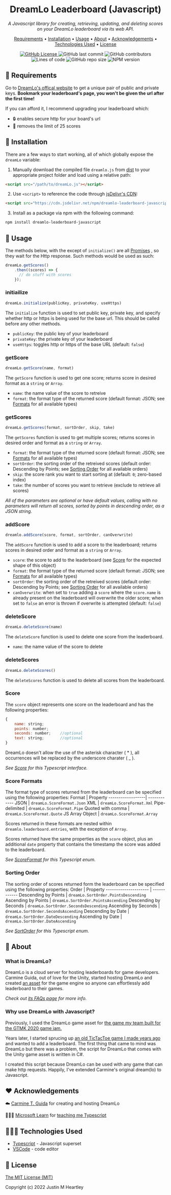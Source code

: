 <h1 align="center">
    DreamLo Leaderboard (Javascript)
</h1>
<p align="center">
  <i>A Javascript library for creating, retrieving, updating, and deleting scores on your DreamLo leaderboard via its web API.</i>
</p>
<p align="center">
  <a href="#-requirements">Requirements</a> •
  <a href="#-installation">Installation</a> •
  <a href="#-usage">Usage</a> •
  <a href="#-about">About</a> •
  <a href="#%EF%B8%8F-acknowledgements">Acknowledgements</a> •
  <a href="#-technologies-used">Technologies Used</a> •
  <a href="#-license">License</a>
</p>
<p align="center">
  <a href="/LICENSE">
    <img src="https://img.shields.io/github/license/jmheartley/dreamlo-leaderboard-javascript?color=brightgreen" alt="GitHub License" >
  </a>
  <img src="https://img.shields.io/github/last-commit/jmheartley/dreamlo-leaderboard-javascript?color=green" alt="GitHub last commit">
  <img src="https://img.shields.io/github/contributors/jmheartley/dreamlo-leaderboard-javascript?color=yellowgreen" alt="GitHub contributors">
  <img src="https://img.shields.io/tokei/lines/github/jmheartley/dreamlo-leaderboard-javascript?color=yellow" alt="Lines of code">
  <img src="https://img.shields.io/github/repo-size/jmheartley/dreamlo-leaderboard-javascript?color=orange"  alt="GitHub repo size">
  <img src="https://img.shields.io/npm/v/dreamlo-leaderboard-javascript?color=red" alt="NPM version">
</p>



## 🔩 Requirements
Go to [DreamLo's offical website](https://dreamlo.com/) to get a unique pair of public and private keys. **Bookmark your leaderboard's page, you won't be given the url after the first time!**

If you can afford it, I recommend upgrading your leaderboard which:
+ 🔒 enables secure http for your board's url
+ 💪 removes the limit of 25 scores



## 🔧 Installation
There are a few ways to start working, all of which globally expose the `dreamLo` variable:
1. Manually download the compiled file `dreamlo.js` from [dist](/dist) to your appropriate project folder and load using a relative path:
```html
<script src="/path/to/dreamLo.js"></script>
```
2. Use `<script>` to reference the code through [jsDelivr's CDN](https://www.jsdelivr.com/package/npm/dreamlo-leaderboard-javascript):
```html
<script src="https://cdn.jsdelivr.net/npm/dreamlo-leaderboard-javascript@1.0.0/dist/dreamLo.min.js"></script>
```
3. Install as a package via npm with the following command:
```bash
npm install dreamlo-leaderboard-javascript
```



## 🤖 Usage
The methods below, with the except of `initialize()` are all [Promises](https://developer.mozilla.org/en-US/docs/web/javascript/reference/global_objects/promise)
, so they wait for the Http response. Such methods would be used as such:
```javascript
dreamLo.getScores()
    .then((scores) => {
      // do stuff with scores
    });
```

### initiailize
```javascript
dreamLo.initialize(publicKey, privateKey, useHttps)
```
The `initialize` function is used to set public key, private key, and specify whether http or https is being used for the base url. This should be called before any other methods.
+ `publicKey`: the public key of your leaderboard
+ `privateKey`: the private key of your leaderboard
+ `useHttps`: toggles http or https of the base URL (default: `false`)

### getScore
```javascript
dreamLo.getScore(name, format)
```
The `getScore` function is used to get one score; returns score in desired format as a `string` or `Array`.
+ `name`: the name value of the score to retreive
+ `format`: the format type of the returned score (default format: JSON; see [Formats](#score-formats) for all available types)

### getScores
```javascript
dreamLo.getScores(format, sortOrder, skip, take)
```
The `getScores` function is used to get multiple scores; returns scores in desired order and format as a `string` or `Array`.

+ `format`: the format type of the returned score (default format: JSON; see [Formats](#score-formats) for all available types)
+ `sortOrder`: the sorting order of the retreived scores (default order: Descending by Points; see [Sorting Order](#sorting-order) for all available orders)
+ `skip`: the score rank you want to start sorting at (default: `0`; zero-based index)
+ `take`: the number of scores you want to retrieve (exclude to retrieve all scores)

*All of the parameters are optional or have default values, calling with no parameters will return all scores, sorted by points in descending order, as a JSON string.*

### addScore
```javascript
dreamlo.addScore(score, format, sortOrder, canOverwrite)
```
The `addScore` function is used to add a score to the leaderboard; returns scores in desired order and format as a `string` or `Array`.

+ `score`: the score to add to the leaderboard (see [Score](#score) for the expected shape of this object)
+ `format`: the format type of the returned score (default format: JSON; see [Formats](#score-formats) for all available types)
+ `sortOrder`: the sorting order of the retreived scores (default order: Descending by Points; see [Sorting Order](#sorting-order) for all available orders)
+ `canOverwrite`: when set to `true` adding a `score` where the `score.name` is already present on the leaderboard will overwrite the older score; when set to `false` an error is thrown if overwrite is attempted (default: `false`)

### deleteScore
```javascript
dreamLo.deleteScore(name)
```
The `deleteScore` function is used to delete one score from the leaderboard.
+ `name`: the name value of the score to delete

### deleteScores
```javascript
dreamLo.deleteScores()
```
The `deleteScores` function is used to delete all scores from the leaderboard.

### Score
The `score` object represents one score on the leaderboard and has the following properties:
```javascript
{
    name: string;
    points: number;
    seconds: number;    //optional
    text: string;       //optional
}
```
DreamLo doesn't allow the use of the asterisk character ( * ), all occurrences will be replaced by the underscore charater ( _ ).

*See [Score](/src/score.ts) for this Typescript interface.*

### Score Formats
The format type of scores returned from the leaderboard can be specified using the following properties:
Format            | Property
------------------| ------------
JSON              | `dreamLo.ScoreFormat.Json`
XML               | `dreamLo.ScoreFormat.Xml`
Pipe-delimited    | `dreamLo.ScoreFormat.Pipe`
Quoted with comma | `dreamLo.ScoreFormat.Quote`
JS Array Object   | `dreamLo.ScoreFormat.Array`

Scores returned in these formats are nested within `dreamlo.leaderboard.entries`, with the exception of `Array`.

Scores returned have the same properties as the `score` object, plus an additional `date` property that contains the timestamp the score was added to the leaderboard.

*See [ScoreFormat](/src/scoreFormat.ts) for this Typescript enum.*

### Sorting Order
The sorting order of scores returned form the leaderboard can be specified using the following properties: 
Order                 | Property
--------------------- | ------------
Descending by Points  | `dreamLo.SortOrder.PointsDescending`
Ascending by Points   | `dreamLo.SortOrder.PointsAscending`
Descending by Seconds | `dreamLo.SortOrder.SecondsDescending`
Ascending by Seconds  | `dreamLo.SortOrder.SecondsAscending`
Descending by Date    | `dreamLo.SortOrder.DateDescending`
Ascending by Date     | `dreamLo.SortOrder.DateAscending`

*See [SortOrder](/src/sortOrder.ts) for this Typescript enum.*



## 🤔 About
### What is DreamLo?
DreamLo is a cloud server for hosting leaderboards for game developers.
Carmine Guida, out of love for the Unity, started hosting DreamLo and created [an asset](https://assetstore.unity.com/packages/tools/network/dreamlo-com-free-instant-leaderboards-and-promocode-system-3862)
for the game engine so anyone can effortlessly add leaderboard to their games.

*Check out [its FAQs page](https://www.dreamlo.com/faq) for more info.*

### Why use DreamLo with Javascript?
Previously, I used the DreamLo game asset for [the game my team built for the GTMK 2020 game jam.](https://github.com/JMHeartley/Work-With-Me-Here)

Years later, I started sprucing up [an old TicTacToe game I made years ago](https://github.com/JMHeartley/TicTacToe)
and wanted to add a leaderboard. The first thing that came to mind was DreamLo but there was a problem, the script for DreamLo that comes with the Unity game asset is written in C#.

I created this script because DreamLo can be used with any game that can make http requests. Happily, I've extended Carmine's original dream(lo) to Javascript.



## ❤️ Acknowledgements
☁️ [Carmine T. Guida](https://carmine.com/) for creating and hosting DreamLo

👩🏼‍🏫 [Microsoft Learn](https://learn.microsoft.com/en-us/training/paths/build-javascript-applications-typescript/) 
for [teaching me Typescript](https://learn.microsoft.com/en-us/training/achievements/learn.language.build-javascript-applications-typescript.trophy?username=JMHeartley)



## 👨🏽‍💻 Technologies Used
+ [Typescript](https://www.typescriptlang.org/) - Javascript superset
+ [VSCode](https://code.visualstudio.com/) - code editor



## 📃 License
[The MIT License (MIT)](/LICENSE)

Copyright (c) 2022 Justin M Heartley
